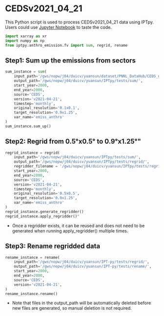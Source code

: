 # CEDSv2021_04_21
This Python script is used to process CEDSv2021_04_21 data using IPTpy. Users could use [Jupyter Notebook](https://jupyter.org/) to taste the code.  

```python
import xarray as xr
import numpy as np
from iptpy.anthro_emission.fv import sum, regrid, rename
```

## Step1: Sum up the emissions from sectors

```python
sum_instance = sum(
    input_path='/gws/nopw/j04/duicv/yuansun/dataset/PNNL_DataHub/CEDS_gridded_data_2021-04-21/data/',
    output_path='/gws/nopw/j04/duicv/yuansun/IPTpy/tests/sum/',
    start_year=2000,
    end_year=2000,
    source='CEDS',
    version='v2021-04-21',
    timestep='monthly',
    original_resolution='0.1x0.1',
    target_resolution='0.9x1.25',
    var_name='emiss_anthro'
)
sum_instance.sum_up()
```

 ## Step2: Regrid from 0.5°x0.5° to 0.9°x1.25°"

```python
regrid_instance = regrid(
    input_path='/gws/nopw/j04/duicv/yuansun/IPTpy/tests/sum/',
    output_path='/gws/nopw/j04/duicv/yuansun/IPTpy/tests/regrid/',
    regridder_filename = '/gws/nopw/j04/duicv/yuansun/IPTpy/tests/regrid/test_ceds_0.5x0.5_0.9x1.25_regridder.nc',
    start_year=2000,
    end_year=2000,
    source='CEDS',
    version='v2021-04-21',
    timestep='monthly',
    original_resolution='0.5x0.5',
    target_resolution='0.9x1.25',
    var_name='emiss_anthro'
)
regrid_instance.generate_regridder()
regrid_instance.apply_regridder()"
```

- Once a regridder exists, it can be reused and does not need to be generated when running apply_regridder() multiple times.

## Step3: Rename regridded data

```python
rename_instance = rename(
    input_path='/gws/nopw/j04/duicv/yuansun/IPT-py/tests/regrid/',
    output_path='/gws/nopw/j04/duicv/yuansun/IPT-py/tests/rename/',
    start_year=2000,
    end_year=2000,
    source='CEDS',
    version='v2021-04-21',
)
rename_instance.rename()
```

- Note that files in the output_path will be automatically deleted before new files are generated, so manual deletion is not required.

